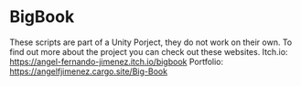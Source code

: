 # BigBook
These scripts are part of a Unity Porject, they do not work on their own. To find out more about the project you can check out these websites. 
Itch.io: https://angel-fernando-jimenez.itch.io/bigbook 
Portfolio: https://angelfjimenez.cargo.site/Big-Book
